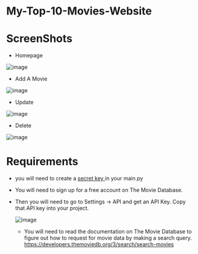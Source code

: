 # My-Top-10-Movies-Website

# ScreenShots

* Homepage


![image](https://img-b.udemycdn.com/redactor/raw/2020-10-06_11-25-09-f5178d077e01e576671fc418a7d32880.gif)


* Add A Movie

![image](https://img-b.udemycdn.com/redactor/raw/2020-10-06_16-15-20-0d5ff77884e0d168aa28adea9b760180.gif)


* Update

![image](https://img-b.udemycdn.com/redactor/raw/2020-10-06_16-47-23-de3d98ffea2e62f597b3e8775896c3ce.gif)

* Delete

![image](https://img-b.udemycdn.com/redactor/raw/2020-10-06_15-28-58-0f7386121c23bb6786c358ea52f600e2.gif)

# Requirements
 * you will need to create a [secret key ](https://stackoverflow.com/questions/22463939/demystify-flask-app-secret-key) in your main.py
 * You will need to sign up for a free account on The Movie Database.
 * Then you will need to go to Settings -> API and get an API Key. Copy that API key into your project.
 
   ![image](https://user-images.githubusercontent.com/126648429/222347611-4ccb0400-7930-48f1-82dc-82de3b6f0313.png)
	
	* You will need to read the documentation on The Movie Database to figure out how to request for movie data by making a search query.
	https://developers.themoviedb.org/3/search/search-movies

